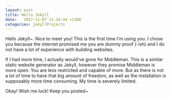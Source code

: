 ```yaml
---
layout: post
title: Hello Jekyll
date:   2017-11-07 11:34:44 +1300
categories: jekyllProjects
---
```


Hello Jekyll~. Nice to meet you! 
This is the first time I'm using you. I chose you because the internet promised me you are dummy proof (-ish) and I do not have a lot of experience with building websites. 

If I had more time, I actually would've gone for Middleman. This is a similar static website generator as Jekyll, however they promise Middleman is more open. You are less restricted and capable of more. But as there is not a lot of time to have that big amount of freedom, as well as the installation is supposably more time consuming. My time is severely limited. 

Okay! Wish me luck!
Keep you posted~